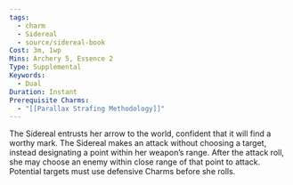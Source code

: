 ```yaml
---
tags:
  - charm
  - Sidereal
  - source/sidereal-book
Cost: 3m, 1wp
Mins: Archery 5, Essence 2
Type: Supplemental
Keywords:
  - Dual
Duration: Instant
Prerequisite Charms:
  - "[[Parallax Strafing Methodology]]"
---
```

The Sidereal entrusts her arrow to the world, confident that it will find a worthy mark. The Sidereal makes an attack without choosing a target, instead designating a point within her weapon’s range. After the attack roll, she may choose an enemy within close range of that point to attack. Potential targets must use defensive Charms before she rolls.